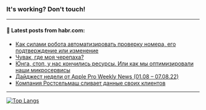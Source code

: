 ### It's working? Don't touch!

---
<!--
#### 🛠️ Technical stack:

![C++](https://img.shields.io/badge/C++-informational?logo=c%2B%2B&style=flat&logoColor=white&color=9C033A)
![Java](https://img.shields.io/badge/Java-informational?logo=java&style=flat&logoColor=white&color=007396)
![Kotlin](https://img.shields.io/badge/Kotlin-informational?logo=Kotlin&style=flat&logoColor=white&color=0095D5)
![JS](https://img.shields.io/badge/JS-informational?logo=javaScript&style=flat&logoColor=black&color=F7Df1E) <br>
![HTML5](https://img.shields.io/badge/HTML5-informational?logo=html5&style=flat&logoColor=white&color=E34F26)
![CSS3](https://img.shields.io/badge/CSS3-informational?logo=css3&style=flat&logoColor=white&color=157286)
![Sass](https://img.shields.io/badge/Saas-informational?logo=sass&style=flat&logoColor=white&color=hotpink)
![PHP](https://img.shields.io/badge/PHP-informational?logo=php&style=flat&logoColor=white&color=777BB4) <br>
![WebPAck](https://img.shields.io/badge/WebPack-informational?logo=webPack&style=flat&logoColor=white&color=FF6F00)
![Bootstrap](https://img.shields.io/badge/Bootstrap-informational?logo=Bootstrap&style=flat&logoColor=white&color=7952B3)
![MySQL](https://img.shields.io/badge/MySQL-informational?logo=MySQL&style=flat&logoColor=white&color=00f) <br>
![NodeJS](https://img.shields.io/badge/NodeJS-informational?logo=node.js&style=flat&logoColor=white&color=43853D)
![Spring](https://img.shields.io/badge/Spring-informational?logo=Spring&style=flat&logoColor=white&color=0A9EDC)
![Angular](https://img.shields.io/badge/Vue-informational?logo=vue.js&style=flat&logoColor=white&color=red)
![Git](https://img.shields.io/badge/Git-informational?logo=git&style=flat&logoColor=white&color=darkorange)

___
-->

#### 💬 Latest posts from habr.com:

<!-- BLOG-POST-LIST:START -->
- [Как силами робота автоматизировать проверку номера, его подтверждение или изменение](https://habr.com/ru/post/681272/?utm_source=habrahabr&utm_medium=rss&utm_campaign=681272)
- [Чувак, где моя черепаха?](https://habr.com/ru/post/681488/?utm_source=habrahabr&utm_medium=rss&utm_campaign=681488)
- [Юнга, стоп, у нас кончились ресурсы. Или как мы оптимизировали наши микросервисы](https://habr.com/ru/post/681484/?utm_source=habrahabr&utm_medium=rss&utm_campaign=681484)
- [Дайджест недели от Apple Pro Weekly News &lpar;01.08 – 07.08.22&rpar;](https://habr.com/ru/post/681466/?utm_source=habrahabr&utm_medium=rss&utm_campaign=681466)
- [Компания Ростсельмаш сливает данные своих клиентов](https://habr.com/ru/post/681478/?utm_source=habrahabr&utm_medium=rss&utm_campaign=681478)
<!-- BLOG-POST-LIST:END -->

---

[![Top Langs](https://github-readme-stats.vercel.app/api/top-langs/?username=zloylis&layout=compact&hide_border=true&theme=dracula)](https://github.com/zloylis)
